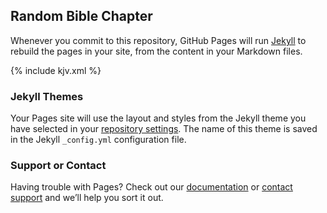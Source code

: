 ## Random Bible Chapter

Whenever you commit to this repository, GitHub Pages will run [Jekyll](https://jekyllrb.com/) to rebuild the pages in your site, from the content in your Markdown files.

{% include kjv.xml %}


### Jekyll Themes

Your Pages site will use the layout and styles from the Jekyll theme you have selected in your [repository settings](https://github.com/NicodemusGurion/RandomChapter/settings/pages). The name of this theme is saved in the Jekyll `_config.yml` configuration file.

### Support or Contact

Having trouble with Pages? Check out our [documentation](https://docs.github.com/categories/github-pages-basics/) or [contact support](https://support.github.com/contact) and we’ll help you sort it out.
